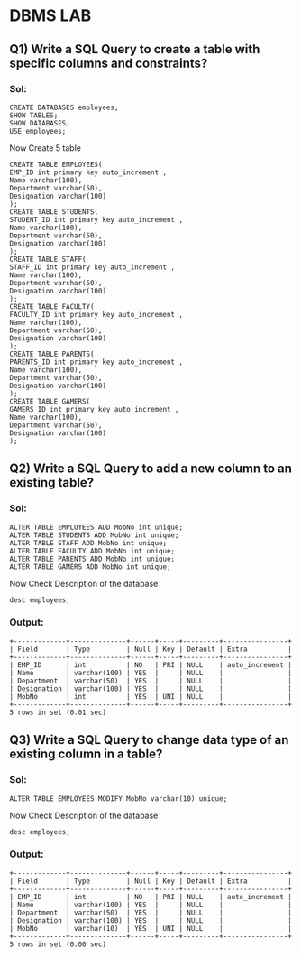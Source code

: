 # DBMS LAB
## Q1) Write a SQL Query to create a  table with specific columns and constraints?
### Sol:
```
CREATE DATABASES employees;
SHOW TABLES;
SHOW DATABASES;
USE employees;
```
Now Create 5 table
```
CREATE TABLE EMPLOYEES(
EMP_ID int primary key auto_increment ,
Name varchar(100),
Department varchar(50),
Designation varchar(100)
);
CREATE TABLE STUDENTS(
STUDENT_ID int primary key auto_increment ,
Name varchar(100),
Department varchar(50),
Designation varchar(100)
);
CREATE TABLE STAFF(
STAFF_ID int primary key auto_increment ,
Name varchar(100),
Department varchar(50),
Designation varchar(100)
);
CREATE TABLE FACULTY(
FACULTY_ID int primary key auto_increment ,
Name varchar(100),
Department varchar(50),
Designation varchar(100)
);
CREATE TABLE PARENTS(
PARENTS_ID int primary key auto_increment ,
Name varchar(100),
Department varchar(50),
Designation varchar(100)
);
CREATE TABLE GAMERS(
GAMERS_ID int primary key auto_increment ,
Name varchar(100),
Department varchar(50),
Designation varchar(100)
);
```
## Q2) Write a SQL Query to add a new column to an existing table?
### Sol:
```
ALTER TABLE EMPLOYEES ADD MobNo int unique;
ALTER TABLE STUDENTS ADD MobNo int unique;
ALTER TABLE STAFF ADD MobNo int unique;
ALTER TABLE FACULTY ADD MobNo int unique;
ALTER TABLE PARENTS ADD MobNo int unique;
ALTER TABLE GAMERS ADD MobNo int unique;
```
Now Check Description of the database
```
desc employees;
```
### Output:
```
+-------------+--------------+------+-----+---------+----------------+
| Field       | Type         | Null | Key | Default | Extra          |
+-------------+--------------+------+-----+---------+----------------+
| EMP_ID      | int          | NO   | PRI | NULL    | auto_increment |
| Name        | varchar(100) | YES  |     | NULL    |                |
| Department  | varchar(50)  | YES  |     | NULL    |                |
| Designation | varchar(100) | YES  |     | NULL    |                |
| MobNo       | int          | YES  | UNI | NULL    |                |
+-------------+--------------+------+-----+---------+----------------+
5 rows in set (0.01 sec)
```
## Q3) Write a SQL Query to change data type of an existing column in a table?
### Sol:
```
ALTER TABLE EMPLOYEES MODIFY MobNo varchar(10) unique;
```
Now Check Description of the database
```
desc employees;
```
### Output:
```
+-------------+--------------+------+-----+---------+----------------+
| Field       | Type         | Null | Key | Default | Extra          |
+-------------+--------------+------+-----+---------+----------------+
| EMP_ID      | int          | NO   | PRI | NULL    | auto_increment |
| Name        | varchar(100) | YES  |     | NULL    |                |
| Department  | varchar(50)  | YES  |     | NULL    |                |
| Designation | varchar(100) | YES  |     | NULL    |                |
| MobNo       | varchar(10)  | YES  | UNI | NULL    |                |
+-------------+--------------+------+-----+---------+----------------+
5 rows in set (0.00 sec)
```

